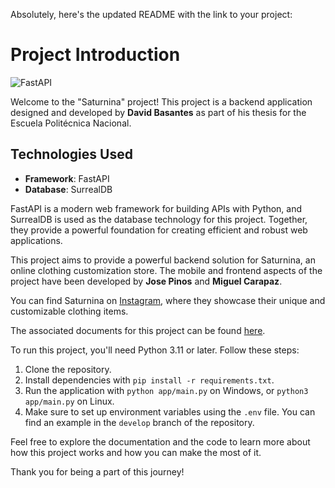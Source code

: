 Absolutely, here's the updated README with the link to your project:

# Project Introduction

![FastAPI](https://fastapi.tiangolo.com/img/logo-margin/logo-teal.png)

Welcome to the "Saturnina" project! This project is a backend application designed and developed by **David Basantes** as part of his thesis for the Escuela Politécnica Nacional.

## Technologies Used

- **Framework**: FastAPI
- **Database**: SurrealDB

FastAPI is a modern web framework for building APIs with Python, and SurrealDB is used as the database technology for this project. Together, they provide a powerful foundation for creating efficient and robust web applications.

This project aims to provide a powerful backend solution for Saturnina, an online clothing customization store. The mobile and frontend aspects of the project have been developed by **Jose Pinos** and **Miguel Carapaz**.

You can find Saturnina on [Instagram](https://www.instagram.com/saturnina.uio/?hl=es-la), where they showcase their unique and customizable clothing items.

The associated documents for this project can be found [here](https://epnecuador-my.sharepoint.com/:f:/g/personal/david_basantes_epn_edu_ec/EgPV6eg1rOdKqVYQ8ln20rcBteRBnvtw7ZTBj4ofBG6OGg?e=tZZtJK).

To run this project, you'll need Python 3.11 or later. Follow these steps:

1. Clone the repository.
2. Install dependencies with `pip install -r requirements.txt`.
3. Run the application with `python app/main.py` on Windows, or `python3 app/main.py` on Linux.
4. Make sure to set up environment variables using the `.env` file. You can find an example in the `develop` branch of the repository.

Feel free to explore the documentation and the code to learn more about how this project works and how you can make the most of it.

Thank you for being a part of this journey!
